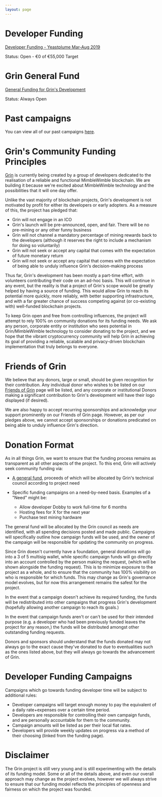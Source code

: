 ```yaml
---
layout: page
---
```


# Developer Funding

[Developer Funding - Yeastplume Mar-Aug 2019](yeastplume)

Status: Open - €0 of €55,000 Target

# Grin General Fund

[General Funding for Grin's Development](general_funding)

Status: Always Open

# Past campaigns

You can view all of our past campaigns [here](campaigns).

# Grin's Community Funding Principles

[Grin](https://grin-tech.org) is currently being created by a group of developers dedicated to the realisation of a reliable and functional MimbleWimble blockchain. We are building it because we're excited about MimbleWimble technology and the possibilities that it will one day offer.

Unlike the vast majority of blockchain projects, Grin's development is not motivated by profit for either its developers or early adopters. As a measure of this, the project has pledged that:

- Grin will not engage in an ICO
- Grin's launch will be pre-announced, open, and fair. There will be no pre-mining or any other funny business
- Grin will not channel a mandatory percentage of mining rewards back to the developers (although it reserves the right to include a mechanism for doing so voluntarily)
- Grin will not seek or accept any capital that comes with the expectation of future monetary return
- Grin will not seek or accept any capital that comes with the expectation of being able to unduly influence Grin's decision-making process

Thus far, Grin's development has been mostly a part-time effort, with volunteers contributing their code on an ad-hoc basis. This will continue in any event, but the reality is that a project of Grin's scope would be greatly helped by having a source of funding. This would allow Grin to reach its potential more quickly, more reliably, with better supporting infrastructure, and with a far greater chance of success competing against (or co-existing with) well-funded blockchain projects.

To keep Grin open and free from controlling influences, the project will attempt to rely 100% on community donations for its funding needs. We ask any person, corporate entity or institution who sees potential in Grin/MimbleWimble technology to consider donating to the project, and we hope that the vibrant cryptocurrency community will help Grin in achieving its goal of providing a reliable, scalable and privacy-driven blockchain implementation that truly belongs to everyone.

# Friends of Grin

We believe that any donors, large or small, should be given recognition for their contribution. Any individual donor who wishes to be listed on our [Friends of Grin](friends) page will be listed, and any corporate or institutional Donors making a significant contribution to Grin's development will have their logo displayed (if desired).

We are also happy to accept recurring sponsorships and acknowledge your support prominently on our Friends of Grin page. However, as per our pledges above, we cannot accept sponsorships or donations predicated on being able to unduly influence Grin's direction.

# Donation Format

As in all things Grin, we want to ensure that the funding process remains as transparent as all other aspects of the project. To this end, Grin will actively seek community funding via:

- [A general fund](general_funding), proceeds of which will be allocated by Grin's technical council according to project need
- Specific funding campaigns on a need-by-need basis. Examples of a "Need" might be:

  - Allow developer Dobby to work full-time for 6 months
  - Hosting fees for X for the next year
  - Purchase test mining hardware

The general fund will be allocated by the Grin council as needs are identified, with all spending decisions posted and made public. Campaigns will specifically outline how campaign funds will be used, and the owner of the campaign will be responsible for updating the community on progress.

Since Grin doesn't currently have a foundation, general donations will go into a 3 of 5 multisig wallet, while specific campaign funds will go directly into an account controlled by the person making the request, (which will be shown alongside the funding request). This is to minimize exposure to the project as a whole, and to ensure that the community has 100% visibility on who is responsible for which funds. This may change as Grin's governance model evolves, but for now this arrangement remains the safest for the project.

In the event that a campaign doesn't achieve its required funding, the funds will be redistributed into other campaigns that progress Grin's development (hopefully allowing another campaign to reach its goals.)

In the event that campaign funds aren't or can't be used for their intended purpose (e.g. a developer who had been previously funded leaves the project for any reason,) the funds will be distributed amongst other outstanding funding requests.

Donors and sponsors should understand that the funds donated may not always go to the exact cause they've donated to due to eventualities such as the ones listed above, but they will always go towards the advancement of Grin.

# Developer Funding Campaigns

Campaigns which go towards funding developer time will be subject to additional rules:

- Developer campaigns will target enough money to pay the equivalent of a daily rate+expenses over a certain time period.
- Developers are responsible for controlling their own campaign funds, and are personally accountable for them to the community.
- Campaign amounts will be listed as per their local fiat rates.
- Developers will provide weekly updates on progress via a method of their choosing (linked from the funding page).

# Disclaimer

The Grin project is still very young and is still experimenting with the details of its funding model. Some or all of the details above, and even our overall approach may change as the project evolves, however we will always strive to ensure that our funding model reflects the principles of openness and fairness on which the project was founded.
